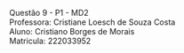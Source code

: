 Questão 9 - P1 - MD2 </br>
Professora: Cristiane Loesch de Souza Costa </br>
Aluno: Cristiano Borges de Morais </br>
Matricula: 222033952 </br>

